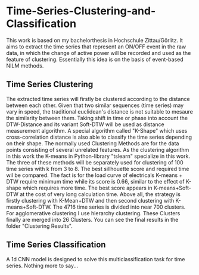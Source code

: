# Time-Series-Clustering-and-Classification
This work is based on my bachelorthesis in Hochschule Zittau/Görlitz. It aims to extract the time series that represent an ON/OFF event in the raw data, in which the change of active power will be recorded and used as the feature of clustering. Essentially this idea is on the basis of event-based NILM methods. 
## Time Series Clustering
The extracted time series will firstly be clustered according to the distance between each other. Given that two similar sequences (time series) may vary in speed, the traditional euclidean's distance is not suitable to mesaure the similarity between them. Taking shift in time or phase into account the DTW-Distance and its variant Soft-DTW will be used as distance measurement algorithm. A special algorithm called "K-Shape" which uses cross-correlation distance is also able to classify the time series depending on their shape. The normally used Clustering Methods are for the data points consisting of several unrelated features. As the clustering algorithm in this work the K-means in Python-library "tslearn" specialize in this work. The three of these methods will be separately used for clustering of 100 time series with k from 3 to 8. The best sillhouette score and required time wil be compared. The fact is for the load curve of electricals K-means + DTW require minimum time while its score is 0.66, similar to the effect of K-shape which requires more time. The best score appears in K-means+Soft-DTW at the cost of very long calculation time. Above all, the strategy is firstly clustering with K-Mean+DTW and then second clustering with K-means+Soft-DTW. The 4716 time series is divided into near 700 clusters. For agglomerative clustering I use hierarchy clustering. These Clusters finally are merged into 26 Clusters. You can see the final results in the folder "Clustering Results".
## Time Series Classification
A 1d CNN model is designed to solve this multiclassification task for time series. Nothing more to say...


